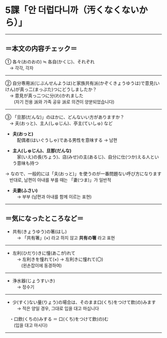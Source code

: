 # 5課「안 더럽다니까（汚くなくないから）」

---

## ＝本文の内容チェック＝

① 各々(おのおの) ≒ 各自(かくじ)、それぞれ  
　→ 각각, 각자  

---

② 自分専用派(じぶんせんようは)と家族共有派(かぞくきょうゆうは)で意見(いけん)が真っ二(まっぷた)つにどうしましたか？  
　→ 意見が真っ二つに分(わ)かれました  
　　(자기 전용 派와 가족 공유 派로 의견이 양분되었습니다)  

---

③ 「旦那(だんな)」のほかに、どんないい方がありますか？  
　→ 夫(おっと)、主人(しゅじん)、亭主(ていしゅ) など  

- **夫(おっと)**  
　配偶者(はいぐうしゃ)である男性を意味する → 남편  

- **主人(しゅじん)、旦那(だんな)**  
　家(いえ)の長(ちょう)、店(みせ)の主(あるじ)、自分に仕(つか)える人という意味も持つ  

→ なので、一般的には「夫(おっと)」を使うのが一番問題ない呼び方になります  
　반대로, 남편이 아내를 부를 때는 「妻(つま)」가 일반적  

- **夫妻(ふさい)**  
　→ 부부 (남편과 아내를 함께 이르는 표현)  

---

## ＝気になったところなど＝

- 共有(きょうゆう)の箸(はし)  
　→ 「共有箸」(×) 라고 하지 않고 **共有の箸** 라고 표현  

---

- 左利(ひだり)きに憧(あこが)れて  
　→ 左利きを憧れて(×) → 左利きに憧れて(〇)  
　　(왼손잡이에 동경하여)  

---

- 浄水器(じょうすいき)  
　→ 정수기  

---

- 少(すく)ない量(りょう)の場合は、そのまま口(くち)をつけて飲(の)みます  
　→ 적은 양일 경우, 그대로 입을 대고 마십니다  

　・口飲(くちの)みする ＝ 口(くち)をつけて飲(の)む  
　　(입을 대고 마시다)  

---
